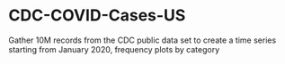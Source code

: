 # CDC-COVID-Cases-US
Gather 10M records from the CDC public data set to create a time series starting from January 2020, frequency plots by category
